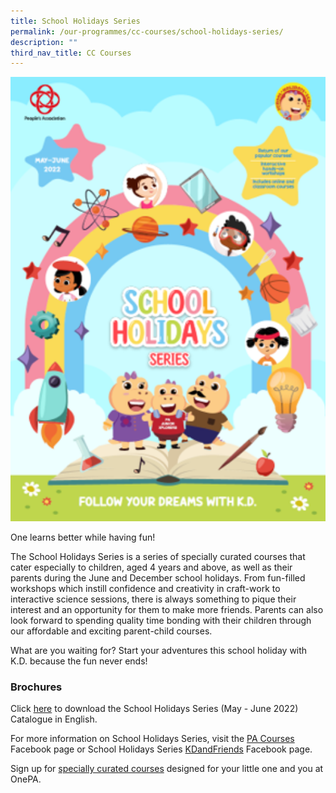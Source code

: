 ```yaml
---
title: School Holidays Series
permalink: /our-programmes/cc-courses/school-holidays-series/
description: ""
third_nav_title: CC Courses
---
```

<img style="width:600px" align="centre" src="/images/Programmes/CC%20Courses/School%20Holidays%20Series%20MayJun%202022%20Cover%20(1).png">

One learns better while having fun!

The School Holidays Series is a series of specially curated courses that cater especially to children, aged 4 years and above, as well as their parents during the June and December school holidays. From fun-filled workshops which instill confidence and creativity in craft-work to interactive science sessions, there is always something to pique their interest and an opportunity for them to make more friends. Parents can also look forward to spending quality time bonding with their children through our affordable and exciting parent-child courses.

What are you waiting for? Start your adventures this school holiday with K.D. because the fun never ends! 

### Brochures

Click [here](/files/Our%20Programmes/CC%20Courses/SHS%20E-brochure_May%20June%202022.pdf) to download the School Holidays Series (May - June 2022) Catalogue in English.

For more information on School Holidays Series, visit the [PA Courses](https://www.facebook.com/pacourses) Facebook page or School Holidays Series [KDandFriends](https://www.facebook.com/kdandfriends) Facebook page.

Sign up for [specially curated courses](https://www.onepa.gov.sg/courses/search?course=SHS&amp;days=*&amp;time=all&amp;sort=rel) designed for your little one and you at OnePA.